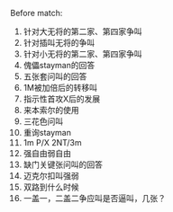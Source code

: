 Before match:
1. 针对大无将的第二家、第四家争叫
2. 针对插叫无将的争叫
3. 针对小无将的第二家、第四家争叫
4. 傀儡stayman的回答
5. 五张套问叫的回答
6. 1M被加倍后的转移叫
7. 指示性首攻X后的发展
8. 来本索尔的使用
9. 三花色问叫
10. 重询stayman
11. 1m P/X 2NT/3m
12. 强自由弱自由
13. 缺门关键张问叫的回答
14. 迈克尔扣叫强弱
15. 双路到什么时候
16. 一盖一，二盖二争应叫是否逼叫，几张？